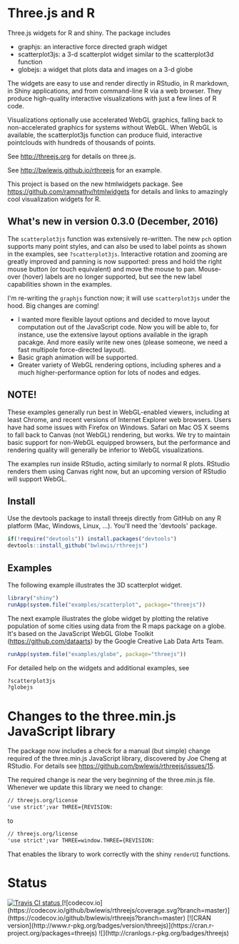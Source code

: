 # Three.js and R

Three.js widgets for R and shiny. The package includes

* graphjs: an interactive force directed graph widget
* scatterplot3js:  a 3-d scatterplot widget similar to the scatterplot3d function
* globejs:  a widget that plots data and images on a 3-d globe

The widgets are easy to use and render directly in RStudio, in R markdown, in
Shiny applications, and from command-line R via a web browser.  They produce
high-quality interactive visualizations with just a few lines of R code.

Visualizations optionally use accelerated WebGL graphics, falling back to
non-accelerated graphics for systems without WebGL. When WebGL is available,
the scatterplot3js function can produce fluid, interactive pointclouds with
hundreds of thousands of points.

See http://threejs.org for details on three.js.

See http://bwlewis.github.io/rthreejs  for an example.

This project is based on the new htmlwidgets package. See
https://github.com/ramnathv/htmlwidgets for details and links to amazingly cool
visualization widgets for R.

## What's new in version 0.3.0 (December, 2016)

The `scatterplot3js` function was extensively re-written. The new `pch` option
supports many point styles, and can also be used to label points as shown in
the examples, see `?scatterplot3js`. Interactive rotation and zooming are
greatly improved and panning is now supported: press and hold the right mouse
button (or touch equivalent) and move the mouse to pan.  Mouse-over (hover)
labels are no longer supported, but see the new label capabilities shown in the
examples.

I'm re-writing the `graphjs` function now; it will use `scatterplot3js` under
the hood. Big changes are coming!

- I wanted more flexible layout options and
  decided to move layout computation out of the JavaScript code. Now you will be
  able to, for instance, use the extensive layout options available in the igraph
  pacakge. And more easily write new ones (please someone, we need a fast
  multipole force-directed layout).
- Basic graph animation will be supported.
- Greater variety of WebGL rendering options, including spheres and a much
  higher-performance option for lots of nodes and edges.


## NOTE!

These examples generally run best in WebGL-enabled viewers, including at least
Chrome, and recent versions of Internet Explorer web browsers. Users have had
some issues with Firefox on Windows. Safari on Mac OS X seems to fall back to
Canvas (not WebGL) rendering, but works.  We try to maintain basic support for
non-WebGL equipped browsers, but the performance and rendering quality will
generally be inferior to WebGL visualizations.

The examples run inside RStudio, acting similarly to normal R plots.  RStudio
renders them using Canvas right now, but an upcoming version of
RStudio will support WebGL.

## Install

Use the devtools package to install threejs directly from GitHub on any
R platform (Mac, Windows, Linux, ...). You'll need the 'devtools' package.
```r
if(!require("devtools")) install.packages("devtools")
devtools::install_github("bwlewis/rthreejs")
```

## Examples

The following example illustrates the 3D scatterplot widget.
```r
library("shiny")
runApp(system.file("examples/scatterplot", package="threejs"))
```

The next example illustrates the globe widget by plotting the relative
population of some cities using data from the R maps package on a globe. It's
based on the JavaScript WebGL Globe Toolkit (https://github.com/dataarts) by
the Google Creative Lab Data Arts Team.
```r
runApp(system.file("examples/globe", package="threejs"))
```

For detailed help on the widgets and additional examples, see
```r
?scatterplot3js
?globejs
```


# Changes to the three.min.js JavaScript library

The package now includes a check for a manual (but simple) change required of the
three.min.js JavaScript library, discovered by Joe Cheng at RStudio. For details
see https://github.com/bwlewis/rthreejs/issues/15.

The required change is near the very beginning of the three.min.js file. Whenever
we update this library we need to change:

```html
// threejs.org/license
'use strict';var THREE={REVISION:
```

to
```html
// threejs.org/license
'use strict';var THREE=window.THREE={REVISION:
```

That enables the library to work correctly with the shiny `renderUI` functions.



# Status
<a href="https://travis-ci.org/bwlewis/rthreejs">
<img src="https://travis-ci.org/bwlewis/rthreejs.svg?branch=master" alt="Travis CI status"></img>
</a>
[![codecov.io](https://codecov.io/github/bwlewis/rthreejs/coverage.svg?branch=master)](https://codecov.io/github/bwlewis/rthreejs?branch=master)
[![CRAN version](http://www.r-pkg.org/badges/version/threejs)](https://cran.r-project.org/packages=threejs)
![](http://cranlogs.r-pkg.org/badges/threejs)
